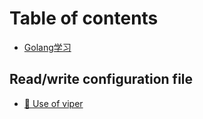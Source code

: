 # Table of contents

* [Golang学习](README.md)

## Read/write configuration file

* [📜 Use of viper](read-write-configuration-file/use-of-viper.md)
